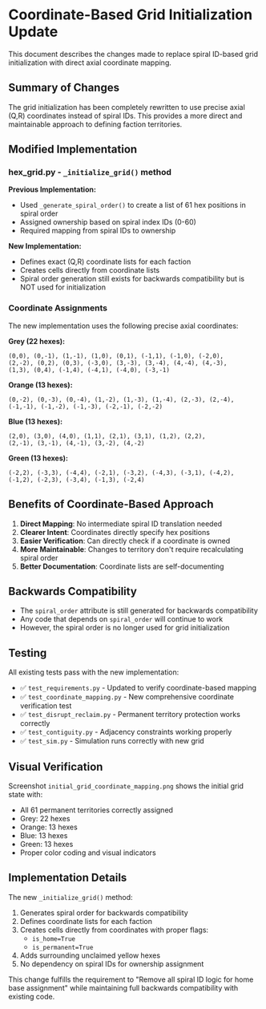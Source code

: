 # Coordinate-Based Grid Initialization Update

This document describes the changes made to replace spiral ID-based grid initialization with direct axial coordinate mapping.

## Summary of Changes

The grid initialization has been completely rewritten to use precise axial (Q,R) coordinates instead of spiral IDs. This provides a more direct and maintainable approach to defining faction territories.

## Modified Implementation

### hex_grid.py - `_initialize_grid()` method

**Previous Implementation:**
- Used `_generate_spiral_order()` to create a list of 61 hex positions in spiral order
- Assigned ownership based on spiral index IDs (0-60)
- Required mapping from spiral IDs to ownership

**New Implementation:**
- Defines exact (Q,R) coordinate lists for each faction
- Creates cells directly from coordinate lists
- Spiral order generation still exists for backwards compatibility but is NOT used for initialization

### Coordinate Assignments

The new implementation uses the following precise axial coordinates:

**Grey (22 hexes):**
```
(0,0), (0,-1), (1,-1), (1,0), (0,1), (-1,1), (-1,0), (-2,0), 
(2,-2), (0,2), (0,3), (-3,0), (3,-3), (3,-4), (4,-4), (4,-3), 
(1,3), (0,4), (-1,4), (-4,1), (-4,0), (-3,-1)
```

**Orange (13 hexes):**
```
(0,-2), (0,-3), (0,-4), (1,-2), (1,-3), (1,-4), (2,-3), (2,-4), 
(-1,-1), (-1,-2), (-1,-3), (-2,-1), (-2,-2)
```

**Blue (13 hexes):**
```
(2,0), (3,0), (4,0), (1,1), (2,1), (3,1), (1,2), (2,2), 
(2,-1), (3,-1), (4,-1), (3,-2), (4,-2)
```

**Green (13 hexes):**
```
(-2,2), (-3,3), (-4,4), (-2,1), (-3,2), (-4,3), (-3,1), (-4,2), 
(-1,2), (-2,3), (-3,4), (-1,3), (-2,4)
```

## Benefits of Coordinate-Based Approach

1. **Direct Mapping**: No intermediate spiral ID translation needed
2. **Clearer Intent**: Coordinates directly specify hex positions
3. **Easier Verification**: Can directly check if a coordinate is owned
4. **More Maintainable**: Changes to territory don't require recalculating spiral order
5. **Better Documentation**: Coordinate lists are self-documenting

## Backwards Compatibility

- The `spiral_order` attribute is still generated for backwards compatibility
- Any code that depends on `spiral_order` will continue to work
- However, the spiral order is no longer used for grid initialization

## Testing

All existing tests pass with the new implementation:

- ✅ `test_requirements.py` - Updated to verify coordinate-based mapping
- ✅ `test_coordinate_mapping.py` - New comprehensive coordinate verification test
- ✅ `test_disrupt_reclaim.py` - Permanent territory protection works correctly
- ✅ `test_contiguity.py` - Adjacency constraints working properly
- ✅ `test_sim.py` - Simulation runs correctly with new grid

## Visual Verification

Screenshot `initial_grid_coordinate_mapping.png` shows the initial grid state with:
- All 61 permanent territories correctly assigned
- Grey: 22 hexes
- Orange: 13 hexes
- Blue: 13 hexes
- Green: 13 hexes
- Proper color coding and visual indicators

## Implementation Details

The new `_initialize_grid()` method:
1. Generates spiral order for backwards compatibility
2. Defines coordinate lists for each faction
3. Creates cells directly from coordinates with proper flags:
   - `is_home=True`
   - `is_permanent=True`
4. Adds surrounding unclaimed yellow hexes
5. No dependency on spiral IDs for ownership assignment

This change fulfills the requirement to "Remove all spiral ID logic for home base assignment" while maintaining full backwards compatibility with existing code.
